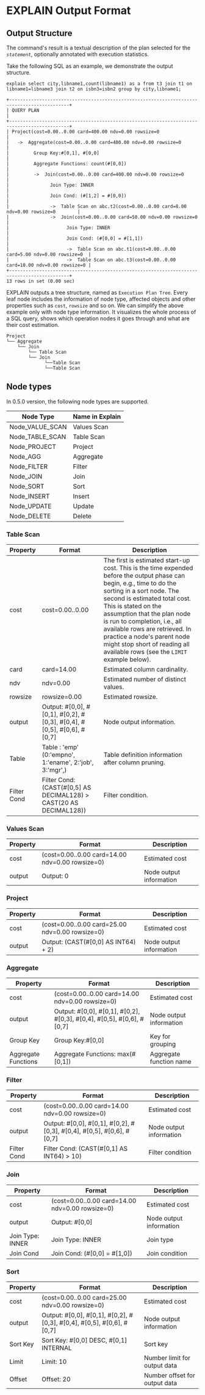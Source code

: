 # EXPLAIN Output Format

## Output Structure

The command's result is a textual description of the plan selected for the *`statement`*, optionally annotated with execution statistics.

Take the following SQL as an example, we demonstrate the output structure.

```
explain select city,libname1,count(libname1) as a from t3 join t1 on libname1=libname3 join t2 on isbn3=isbn2 group by city,libname1;
```

```
+--------------------------------------------------------------------------------------------+
| QUERY PLAN                                                                                 |
+--------------------------------------------------------------------------------------------+
| Project(cost=0.00..0.00 card=400.00 ndv=0.00 rowsize=0                                     |
|   ->  Aggregate(cost=0.00..0.00 card=400.00 ndv=0.00 rowsize=0                             |
|         Group Key:#[0,1], #[0,0]                                                           |
|         Aggregate Functions: count(#[0,0])                                                 |
|         ->  Join(cost=0.00..0.00 card=400.00 ndv=0.00 rowsize=0                            |
|               Join Type: INNER                                                             |
|               Join Cond: (#[1,2] = #[0,0])                                                 |
|               ->  Table Scan on abc.t2(cost=0.00..0.00 card=8.00 ndv=0.00 rowsize=0        |
|               ->  Join(cost=0.00..0.00 card=50.00 ndv=0.00 rowsize=0                       |
|                     Join Type: INNER                                                       |
|                     Join Cond: (#[0,0] = #[1,1])                                           |
|                     ->  Table Scan on abc.t1(cost=0.00..0.00 card=5.00 ndv=0.00 rowsize=0  |
|                     ->  Table Scan on abc.t3(cost=0.00..0.00 card=10.00 ndv=0.00 rowsize=0 |
+--------------------------------------------------------------------------------------------+
13 rows in set (0.00 sec)
```

EXPLAIN outputs a tree structure, named as `Execution Plan Tree`. Every leaf node includes the information of node type, affected objects and other properties such as `cost`, `rowsize` and so on. We can simplify the above example only with node type information. It visualizes the whole process of a SQL query,  shows which operation nodes it goes through and what are their cost  estimation.

```
Project
└── Aggregate
    └── Join
        └── Table Scan
        └──	Join
        	  └──Table Scan
        	  └──Table Scan
```

## Node types

In 0.5.0 version, the following node types are supported.

| Node Type       | Name in Explain |
| --------------- | --------------- |
| Node_VALUE_SCAN | Values Scan     |
| Node_TABLE_SCAN | Table Scan      |
| Node_PROJECT    | Project         |
| Node_AGG        | Aggregate       |
| Node_FILTER     | Filter          |
| Node_JOIN       | Join            |
| Node_SORT       | Sort            |
| Node_INSERT     | Insert          |
| Node_UPDATE     | Update          |
| Node_DELETE     | Delete          |

### Table Scan

| Property    | Format                                                       | Description                                                  |
| ----------- | ------------------------------------------------------------ | ------------------------------------------------------------ |
| cost        | cost=0.00..0.00                                              | The first is estimated start-up cost. This is the time expended before the output phase can begin, e.g., time to do the sorting in a sort node. The second is estimated total cost. This is stated on the assumption that the plan node is run to completion, i.e., all available rows are retrieved. In practice a node's parent node might stop short of reading all available rows (see the `LIMIT` example below). |
| card        | card=14.00                                                   | Estimated column cardinality.                                |
| ndv         | ndv=0.00                                                     | Estimated number of distinct values.                         |
| rowsize     | rowsize=0.00                                                 | Estimated rowsize.                                           |
| output      | Output: #[0,0], #[0,1], #[0,2], #[0,3], #[0,4], #[0,5], #[0,6], #[0,7] | Node output information.                                     |
| Table       | Table : 'emp' (0:'empno', 1:'ename', 2:'job', 3:'mgr',)      | Table definition information after column pruning.           |
| Filter Cond | Filter Cond: (CAST(#[0,5] AS DECIMAL128) > CAST(20 AS DECIMAL128)) | Filter condition.                                            |

### Values Scan

| Property | Format                                          | Description             |
| -------- | ----------------------------------------------- | ----------------------- |
| cost     | (cost=0.00..0.00 card=14.00 ndv=0.00 rowsize=0) | Estimated cost          |
| output   | Output: 0                                       | Node output information |

### Project

| Property | Format                                          | Description             |
| -------- | ----------------------------------------------- | ----------------------- |
| cost     | (cost=0.00..0.00 card=25.00 ndv=0.00 rowsize=0) | Estimated cost          |
| output   | Output: (CAST(#[0,0] AS INT64) + 2)             | Node output information |

### Aggregate

| Property            | Format                                                       | Description             |
| ------------------- | ------------------------------------------------------------ | ----------------------- |
| cost                | (cost=0.00..0.00 card=14.00 ndv=0.00 rowsize=0)              | Estimated cost          |
| output              | Output: #[0,0], #[0,1], #[0,2], #[0,3], #[0,4], #[0,5], #[0,6], #[0,7] | Node output information |
| Group Key           | Group Key:#[0,0]                                             | Key for grouping        |
| Aggregate Functions | Aggregate Functions: max(#[0,1])                             | Aggregate function name |

### Filter

| Property    | Format                                                       | Description             |
| ----------- | ------------------------------------------------------------ | ----------------------- |
| cost        | (cost=0.00..0.00 card=14.00 ndv=0.00 rowsize=0)              | Estimated cost          |
| output      | Output: #[0,0], #[0,1], #[0,2], #[0,3], #[0,4], #[0,5], #[0,6], #[0,7] | Node output information |
| Filter Cond | Filter Cond: (CAST(#[0,1] AS INT64) > 10)                    | Filter condition        |

### Join

| Property         | Format                                          | Description             |
| ---------------- | ----------------------------------------------- | ----------------------- |
| cost             | (cost=0.00..0.00 card=14.00 ndv=0.00 rowsize=0) | Estimated cost          |
| output           | Output: #[0,0]                                  | Node output information |
| Join Type: INNER | Join Type: INNER                                | Join type               |
| Join Cond        | Join Cond: (#[0,0] = #[1,0])                    | Join condition          |

### Sort

| Property | Format                                                       | Description                   |
| -------- | ------------------------------------------------------------ | ----------------------------- |
| cost     | (cost=0.00..0.00 card=25.00 ndv=0.00 rowsize=0)              | Estimated cost                |
| output   | Output: #[0,0], #[0,1], #[0,2], #[0,3], #[0,4], #[0,5], #[0,6], #[0,7] | Node output information       |
| Sort Key | Sort Key: #[0,0] DESC,  #[0,1] INTERNAL                      | Sort key                      |
| Limit    | Limit: 10                                                    | Number limit for output data  |
| Offset   | Offset: 20                                                   | Number offset for output data |
